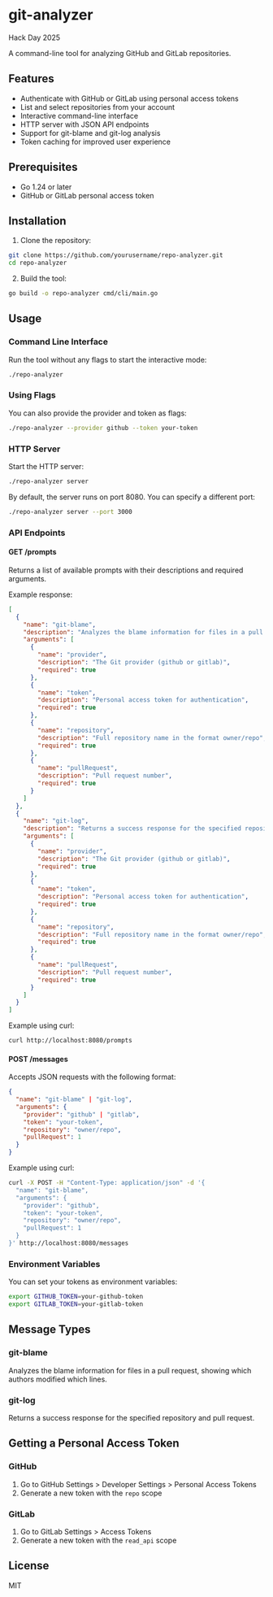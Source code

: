 # git-analyzer

Hack Day 2025

A command-line tool for analyzing GitHub and GitLab repositories.

## Features

- Authenticate with GitHub or GitLab using personal access tokens
- List and select repositories from your account
- Interactive command-line interface
- HTTP server with JSON API endpoints
- Support for git-blame and git-log analysis
- Token caching for improved user experience

## Prerequisites

- Go 1.24 or later
- GitHub or GitLab personal access token

## Installation

1. Clone the repository:
```bash
git clone https://github.com/yourusername/repo-analyzer.git
cd repo-analyzer
```

2. Build the tool:
```bash
go build -o repo-analyzer cmd/cli/main.go
```

## Usage

### Command Line Interface

Run the tool without any flags to start the interactive mode:

```bash
./repo-analyzer
```

### Using Flags

You can also provide the provider and token as flags:

```bash
./repo-analyzer --provider github --token your-token
```

### HTTP Server

Start the HTTP server:

```bash
./repo-analyzer server
```

By default, the server runs on port 8080. You can specify a different port:

```bash
./repo-analyzer server --port 3000
```

### API Endpoints

#### GET /prompts

Returns a list of available prompts with their descriptions and required arguments.

Example response:
```json
[
  {
    "name": "git-blame",
    "description": "Analyzes the blame information for files in a pull request, showing which authors modified which lines.",
    "arguments": [
      {
        "name": "provider",
        "description": "The Git provider (github or gitlab)",
        "required": true
      },
      {
        "name": "token",
        "description": "Personal access token for authentication",
        "required": true
      },
      {
        "name": "repository",
        "description": "Full repository name in the format owner/repo",
        "required": true
      },
      {
        "name": "pullRequest",
        "description": "Pull request number",
        "required": true
      }
    ]
  },
  {
    "name": "git-log",
    "description": "Returns a success response for the specified repository and pull request.",
    "arguments": [
      {
        "name": "provider",
        "description": "The Git provider (github or gitlab)",
        "required": true
      },
      {
        "name": "token",
        "description": "Personal access token for authentication",
        "required": true
      },
      {
        "name": "repository",
        "description": "Full repository name in the format owner/repo",
        "required": true
      },
      {
        "name": "pullRequest",
        "description": "Pull request number",
        "required": true
      }
    ]
  }
]
```

Example using curl:
```bash
curl http://localhost:8080/prompts
```

#### POST /messages

Accepts JSON requests with the following format:

```json
{
  "name": "git-blame" | "git-log",
  "arguments": {
    "provider": "github" | "gitlab",
    "token": "your-token",
    "repository": "owner/repo",
    "pullRequest": 1
  }
}
```

Example using curl:
```bash
curl -X POST -H "Content-Type: application/json" -d '{
  "name": "git-blame",
  "arguments": {
    "provider": "github",
    "token": "your-token",
    "repository": "owner/repo",
    "pullRequest": 1
  }
}' http://localhost:8080/messages
```

### Environment Variables

You can set your tokens as environment variables:

```bash
export GITHUB_TOKEN=your-github-token
export GITLAB_TOKEN=your-gitlab-token
```

## Message Types

### git-blame
Analyzes the blame information for files in a pull request, showing which authors modified which lines.

### git-log
Returns a success response for the specified repository and pull request.

## Getting a Personal Access Token

### GitHub
1. Go to GitHub Settings > Developer Settings > Personal Access Tokens
2. Generate a new token with the `repo` scope

### GitLab
1. Go to GitLab Settings > Access Tokens
2. Generate a new token with the `read_api` scope

## License

MIT 
